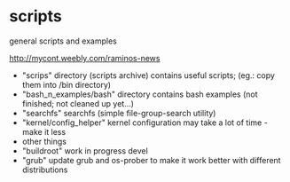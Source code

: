 # scripts
general scripts and examples

http://mycont.weebly.com/raminos-news

- "scrips" directory (scripts archive) contains useful scripts; (eg.: copy them into /bin directory)
- "bash_n_examples/bash" directory contains bash examples (not finished; not cleaned up yet...)
- "searchfs" searchfs (simple file-group-search utility)
- "kernel/config_helper" kernel configuration may take a lot of time - make it less
- other things
- "buildroot" work in progress devel
- "grub" update grub and os-prober to make it work better with different distributions
